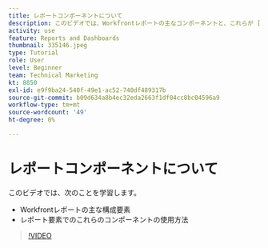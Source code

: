 ```yaml
---
title: レポートコンポーネントについて
description: このビデオでは、Workfrontレポートの主なコンポーネントと、これらが [!DNL  Workfront].
activity: use
feature: Reports and Dashboards
thumbnail: 335146.jpeg
type: Tutorial
role: User
level: Beginner
team: Technical Marketing
kt: 8850
exl-id: e9f9ba24-540f-49e1-ac52-740df489317b
source-git-commit: b09d634a8b4ec32eda2663f1df04cc8bc04596a9
workflow-type: tm+mt
source-wordcount: '49'
ht-degree: 0%

---
```


# レポートコンポーネントについて

このビデオでは、次のことを学習します。

* Workfrontレポートの主な構成要素
* レポート要素でのこれらのコンポーネントの使用方法

>[!VIDEO](https://video.tv.adobe.com/v/335146/?quality=12)
